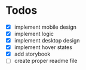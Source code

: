 # Todos

- [x] implement mobile design
- [x] implement logic
- [x] implement desktop design
- [x] implement hover states
- [x] add storybook
- [ ] create proper readme file
